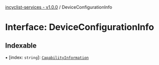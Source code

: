 [incyclist-services - v1.0.0](../README.md) / DeviceConfigurationInfo

# Interface: DeviceConfigurationInfo

## Indexable

▪ [index: `string`]: [`CapabilityInformation`](CapabilityInformation.md)
